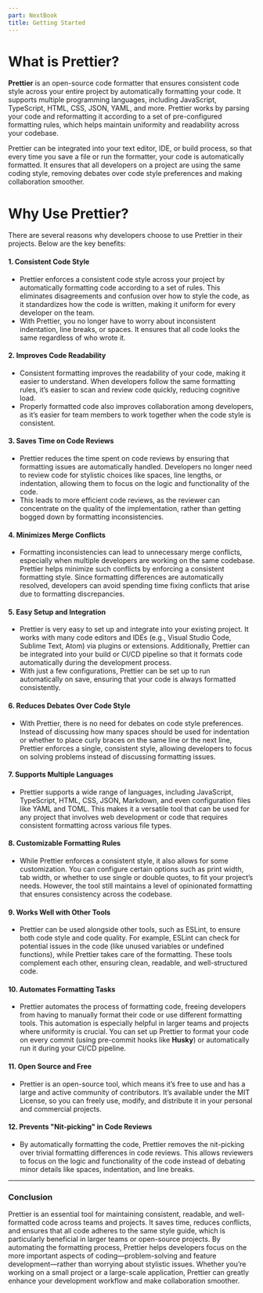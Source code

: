 ```yaml
---
part: NextBook
title: Getting Started
---
```

# What is Prettier?

**Prettier** is an open-source code formatter that ensures consistent code style across your entire project by automatically formatting your code. It supports multiple programming languages, including JavaScript, TypeScript, HTML, CSS, JSON, YAML, and more. Prettier works by parsing your code and reformatting it according to a set of pre-configured formatting rules, which helps maintain uniformity and readability across your codebase.

Prettier can be integrated into your text editor, IDE, or build process, so that every time you save a file or run the formatter, your code is automatically formatted. It ensures that all developers on a project are using the same coding style, removing debates over code style preferences and making collaboration smoother.

# Why Use Prettier?

There are several reasons why developers choose to use Prettier in their projects. Below are the key benefits:

#### 1. **Consistent Code Style**

- Prettier enforces a consistent code style across your project by automatically formatting code according to a set of rules. This eliminates disagreements and confusion over how to style the code, as it standardizes how the code is written, making it uniform for every developer on the team.
- With Prettier, you no longer have to worry about inconsistent indentation, line breaks, or spaces. It ensures that all code looks the same regardless of who wrote it.

#### 2. **Improves Code Readability**

- Consistent formatting improves the readability of your code, making it easier to understand. When developers follow the same formatting rules, it’s easier to scan and review code quickly, reducing cognitive load.
- Properly formatted code also improves collaboration among developers, as it’s easier for team members to work together when the code style is consistent.

#### 3. **Saves Time on Code Reviews**

- Prettier reduces the time spent on code reviews by ensuring that formatting issues are automatically handled. Developers no longer need to review code for stylistic choices like spaces, line lengths, or indentation, allowing them to focus on the logic and functionality of the code.
- This leads to more efficient code reviews, as the reviewer can concentrate on the quality of the implementation, rather than getting bogged down by formatting inconsistencies.

#### 4. **Minimizes Merge Conflicts**

- Formatting inconsistencies can lead to unnecessary merge conflicts, especially when multiple developers are working on the same codebase. Prettier helps minimize such conflicts by enforcing a consistent formatting style. Since formatting differences are automatically resolved, developers can avoid spending time fixing conflicts that arise due to formatting discrepancies.

#### 5. **Easy Setup and Integration**

- Prettier is very easy to set up and integrate into your existing project. It works with many code editors and IDEs (e.g., Visual Studio Code, Sublime Text, Atom) via plugins or extensions. Additionally, Prettier can be integrated into your build or CI/CD pipeline so that it formats code automatically during the development process.
- With just a few configurations, Prettier can be set up to run automatically on save, ensuring that your code is always formatted consistently.

#### 6. **Reduces Debates Over Code Style**

- With Prettier, there is no need for debates on code style preferences. Instead of discussing how many spaces should be used for indentation or whether to place curly braces on the same line or the next line, Prettier enforces a single, consistent style, allowing developers to focus on solving problems instead of discussing formatting issues.

#### 7. **Supports Multiple Languages**

- Prettier supports a wide range of languages, including JavaScript, TypeScript, HTML, CSS, JSON, Markdown, and even configuration files like YAML and TOML. This makes it a versatile tool that can be used for any project that involves web development or code that requires consistent formatting across various file types.

#### 8. **Customizable Formatting Rules**

- While Prettier enforces a consistent style, it also allows for some customization. You can configure certain options such as print width, tab width, or whether to use single or double quotes, to fit your project’s needs. However, the tool still maintains a level of opinionated formatting that ensures consistency across the codebase.

#### 9. **Works Well with Other Tools**

- Prettier can be used alongside other tools, such as ESLint, to ensure both code style and code quality. For example, ESLint can check for potential issues in the code (like unused variables or undefined functions), while Prettier takes care of the formatting. These tools complement each other, ensuring clean, readable, and well-structured code.

#### 10. **Automates Formatting Tasks**

- Prettier automates the process of formatting code, freeing developers from having to manually format their code or use different formatting tools. This automation is especially helpful in larger teams and projects where uniformity is crucial. You can set up Prettier to format your code on every commit (using pre-commit hooks like **Husky**) or automatically run it during your CI/CD pipeline.

#### 11. **Open Source and Free**

- Prettier is an open-source tool, which means it’s free to use and has a large and active community of contributors. It’s available under the MIT License, so you can freely use, modify, and distribute it in your personal and commercial projects.

#### 12. **Prevents "Nit-picking" in Code Reviews**

- By automatically formatting the code, Prettier removes the nit-picking over trivial formatting differences in code reviews. This allows reviewers to focus on the logic and functionality of the code instead of debating minor details like spaces, indentation, and line breaks.

---

### Conclusion

Prettier is an essential tool for maintaining consistent, readable, and well-formatted code across teams and projects. It saves time, reduces conflicts, and ensures that all code adheres to the same style guide, which is particularly beneficial in larger teams or open-source projects. By automating the formatting process, Prettier helps developers focus on the more important aspects of coding—problem-solving and feature development—rather than worrying about stylistic issues. Whether you’re working on a small project or a large-scale application, Prettier can greatly enhance your development workflow and make collaboration smoother.
